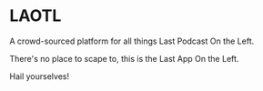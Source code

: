 # LAOTL
A crowd-sourced platform for all things Last Podcast On the Left.

There's no place to scape to, this is the Last App On the Left.

Hail yourselves!
